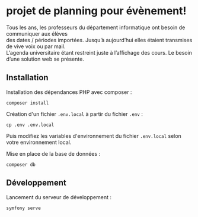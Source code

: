 # projet de planning pour évènement!

Tous les ans, les professeurs du département informatique ont besoin de communiquer aux élèves \
des dates / périodes importées. Jusqu’à aujourd’hui elles étaient transmises de vive voix ou par mail. \
L’agenda universitaire étant restreint juste à l’affichage des cours. Le besoin d’une solution web se présente.

## Installation

Installation des dépendances PHP avec composer :

```shell
composer install
```

Création d'un fichier `.env.local` à partir du fichier `.env` :

```shell
cp .env .env.local
```

Puis modifiez les variables d'environnement du fichier `.env.local` selon votre environnement local.

Mise en place de la base de données :

```shell
composer db
```

## Développement

Lancement du serveur de développement :

```shell
symfony serve
```
